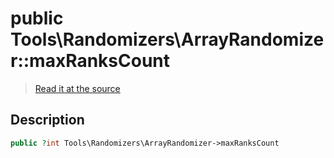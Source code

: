 # public Tools\Randomizers\ArrayRandomizer::maxRanksCount

> [Read it at the source](https://github.com/julien-boudry/Condorcet/blob/master/src/Tools/Randomizers/ArrayRandomizer.php#L14)

## Description    

```php
public ?int Tools\Randomizers\ArrayRandomizer->maxRanksCount 
```


    